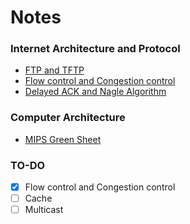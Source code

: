 # Notes
### Internet Architecture and Protocol
- [FTP and TFTP](post/2019-11-03-FTP-and-TFTP.md)
- [Flow control and Congestion control](post/2019-11-06-Flow-Control-and-Congestion-Control.md)
- [Delayed ACK and Nagle Algorithm](post/2019-11-14-Delayed-ACK-and-Nagel.md)
### Computer Architecture
- [MIPS Green Sheet](https://inst.eecs.berkeley.edu/~cs61c/resources/MIPS_Green_Sheet.pdf)

### TO-DO
- [x] Flow control and Congestion control
- [ ] Cache
- [ ] Multicast
